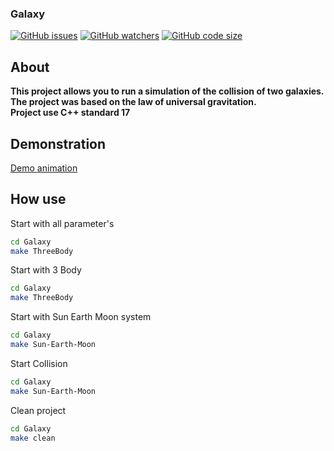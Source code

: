 ### Galaxy
[![GitHub issues](https://img.shields.io/github/issues/DinoZ1729/Galaxy)](https://github.com/DinoZ1729/Galaxy/issues)
[![GitHub watchers](https://img.shields.io/github/watchers/DinoZ1729/Galaxy?style=social&label=Watch&maxAge=2592000)](https://github.com/DinoZ1729/Galaxy/watchers/)
[![GitHub code size](https://img.shields.io/github/languages/code-size/DinoZ1729/Galaxy?style=flat)](https://github.com/DinoZ1729/Galaxy)
## About
__This project allows you to run a simulation of the collision of two galaxies. The project was based on the law of universal gravitation.__<br>
**Project use C++ standard 17**

## Demonstration
[Demo animation](https://www.youtube.com/watch?v=x62gOfZ9hCw&feature=emb_logo)

## How use
Start with all parameter's
```bash
cd Galaxy
make ThreeBody
```

Start with 3 Body
```bash
cd Galaxy
make ThreeBody
```

Start with  Sun Earth Moon system
```bash
cd Galaxy
make Sun-Earth-Moon
```

Start Collision
```bash
cd Galaxy
make Sun-Earth-Moon
```

Clean project
```bash
cd Galaxy
make clean
```